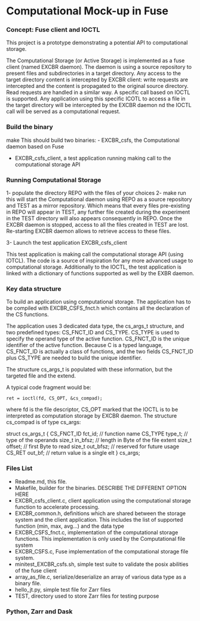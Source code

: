 # Computational Mock-up in Fuse


### Concept: Fuse client and IOCTL

This project is a prototype demonstrating a potential API to computational storage.

The Computational Storage (or Active Storage) is implemented as a fuse client (named EXCBR daemon).
The daemon is using a source repository to present files and subdirectories in a target directory.
Any access to the target directory content is intercepted by EXCBR client: write requests are intercepted 
and the content is propagated to the original source directory. Read requests are handled in a similar way.
A specific call based on IOCTL is supported. Any application using this specific ICOTL to access a file in the
target directory will be intercepted by the EXCBR daemon nd the IOCTL call will be served as a computational request.

### Build the binary

make 
This should build two binaries: - EXCBR_csfs, the Computational daemon based on Fuse
- EXCBR_csfs_client, a test application running making call to the computational storage API

### Running Computational Storage

 1- populate the directory REPO with the files of your choices
 2- make run
this will start the Computational daemon using REPO as a source repository and TEST as a mirror repository.
Which means that every files pre-existing in REPO will appear in TEST, any further file created during the 
experiment in the TEST directory will also appears consequently in REPO. 
Once the EXCBR daemon is stopped, access to all the files created in TEST are lost. Re-starting EXCBR daemon allows
to retrieve access to these files. 

 3- Launch the test application EXCBR_csfs_client

This test application is making call the computational storage API (using IOTCL). The code is a source
of inspiration for any more advanced usage to computational storage.
Additionally to the IOCTL, the test application is linked with a dictionary of functions supported as well by the
EXBR daemon.

### Key data structure

To build an application using computational storage. The application has to be compiled with EXCBR_CSFS_fnct.h
which contains all the declaration of the CS functions.

The application uses 3 dedicated data type, the cs_args_t structure, and two predefined types: CS_FNCT_ID and CS_TYPE.
CS_TYPE is used to specify the operand type of the active function. CS_FNCT_ID is the unique identifier of the active function.
Because C is a typed language, CS_FNCT_ID is actually a class of functions, and the two fields CS_FNCT_ID plus CS_TYPE
are needed to build the unique identifier.

The structure cs_args_t is populated with these information, but the targeted file and the extend.

A typical code fragment would be:

    ret = ioctl(fd, CS_OPT, &cs_compad);

where fd is the file descriptor, CS_OPT marked that the IOCTL is to be interpreted as computation storage by EXCBR daemon.
The structure cs_compad is of type cs_args:

struct cs_args_t
        {
        CS_FNCT_ID fct_id; // function name
        CS_TYPE type_t;    // type of the operands
        size_t in_bfsz;    // length in Byte of the file extent
        size_t offset;     // first Byte to read
        size_t out_bfsz;   // reserved for future usage
        CS_RET out_bf;     // return value is a single elt
        } cs_args;


### Files List

- Readme.md, this file.
- Makefile, builder for the binaries. DESCRIBE THE DIFFERENT OPTION HERE
- EXCBR_csfs_client.c, client application using the computational storage function to accelerate processing.
- EXCBR_common.h, definitions which are shared between the storage system and the client application. This
includes the list of supported function (min, max, avg...) and the data type
- EXCBR_CSFS_fnct.c, implementation of the computational storage functions. This implementation is only
used by the Computational file system
- EXCBR_CSFS.c, Fuse implementation of the computational storage file system.
- minitest_EXCBR_csfs.sh, simple test suite to validate the posix abilities of the fuse client
- array_as_file.c, serialize/deserialize an array of various data type as a binary file.
- hello_jt.py, simple test file for Zarr files
- TEST, directory used to store Zarr files for testing purpose


### Python, Zarr and Dask


